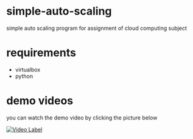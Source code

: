 # simple-auto-scaling
simple auto scaling program for assignment of cloud computing subject

# requirements
- virtualbox
- python

# demo videos
you can watch the demo video by clicking the picture below

[![Video Label](http://img.youtube.com/vi/QX3QC_KCreQ/0.jpg)](https://youtu.be/QX3QC_KCreQ)
